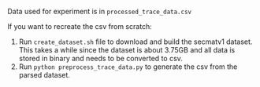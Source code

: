 Data used for experiment is in `processed_trace_data.csv`

If you want to recreate the csv from scratch:
1. Run `create_dataset.sh` file to download and build the secmatv1 dataset. This takes a while since the dataset is about 3.75GB and all data is stored in binary and needs to be converted to csv.
2. Run `python preprocess_trace_data.py` to generate the csv from the parsed dataset.
